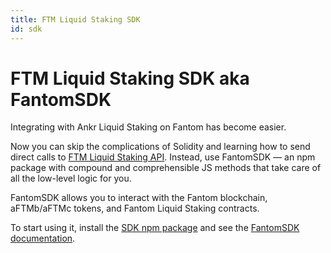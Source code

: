 ```yaml
---
title: FTM Liquid Staking SDK
id: sdk
---
```


# FTM Liquid Staking SDK aka FantomSDK

Integrating with Ankr Liquid Staking on Fantom has become easier. 

Now you can skip the complications of Solidity and learning how to send direct calls to [FTM Liquid Staking API](https://www.ankr.com/docs/staking/liquid-staking/ftm/api/). 
Instead, use FantomSDK — an npm package with compound and comprehensible JS methods that take care of all the low-level logic for you.

FantomSDK allows you to interact with the Fantom blockchain, aFTMb/aFTMc tokens, and Fantom Liquid Staking contracts.

To start using it, install the [SDK npm package](https://www.npmjs.com/package/@ankr.com/staking-sdk) and see the [FantomSDK documentation](https://www.ankr.com/docs/staking/sdk/classes/FantomSDK.html).